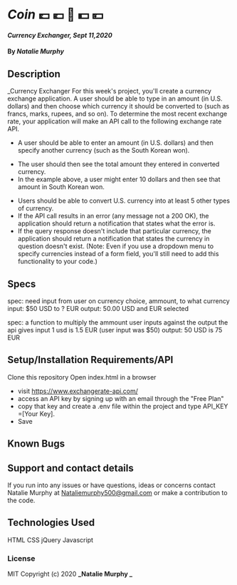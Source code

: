 # _Coin_ 💷 💶 💱 💵 💴

#### _Currency Exchanger, Sept 11,2020_

#### By _**Natalie Murphy**_

## Description

\_Currency Exchanger
For this week's project, you'll create a currency exchange application. A user should be able to type in an amount (in U.S. dollars) and then choose which currency it should be converted to (such as francs, marks, rupees, and so on). To determine the most recent exchange rate, your application will make an API call to the following exchange rate API.

- A user should be able to enter an amount (in U.S. dollars) and then specify another currency (such as the South Korean won).

* The user should then see the total amount they entered in converted currency.
* In the example above, a user might enter 10 dollars and then see that amount in South Korean won.

- Users should be able to convert U.S. currency into at least 5 other types of currency.
- If the API call results in an error (any message not a 200 OK), the application should return a notification that states what the error is.
- If the query response doesn't include that particular currency, the application should return a notification that states the currency in question doesn't exist.
  (Note: Even if you use a dropdown menu to specify currencies instead of a form field, you'll still need to add this functionality to your code.)

## Specs

spec: need input from user on currency choice, ammount, to what currency
input: \$50 USD to ? EUR
output: 50.00 USD and EUR selected

spec: a function to multiply the ammount user inputs against the output the api gives
input 1 usd is 1.5 EUR (user input was \$50)
output: 50 USD is 75 EUR

## Setup/Installation Requirements/API

Clone this repository
Open index.html in a browser

- visit https://www.exchangerate-api.com/
- access an API key by signing up with an email through the "Free Plan"
- copy that key and create a .env file within the project and type API_KEY =[Your Key].
- Save

## Known Bugs

## Support and contact details

If you run into any issues or have questions, ideas or concerns contact Natalie Murphy at Nataliemurphy500@gmail.com or make a contribution to the code.

## Technologies Used

HTML
CSS
jQuery
Javascript

### License

MIT
Copyright (c) 2020 **_Natalie Murphy _**
